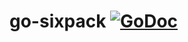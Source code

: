 # go-sixpack [![GoDoc](https://godoc.org/github.com/RadekD/go-sixpack?status.png)](https://godoc.org/github.com/RadekD/go-sixpack)
